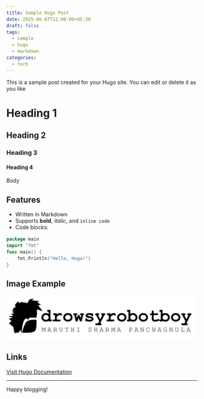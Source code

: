 ```yaml
---
title: Sample Hugo Post
date: 2025-06-07T12:00:00+05:30
draft: false
tags:
  - sample
  - hugo
  - markdown
categories:
  - tech
---
```


This is a sample post created for your Hugo site. You can edit or delete it as you like

# Heading 1
## Heading 2
### Heading 3
#### Heading 4
Body

## Features

- Written in Markdown
- Supports **bold**, *italic*, and `inline code`
- Code blocks:

```go
package main
import "fmt"
func main() {
    fmt.Println("Hello, Hugo!")
}
```

## Image Example

![](attachments/logo.png)

## Links

[Visit Hugo Documentation](https://gohugo.io/documentation/)

---

Happy blogging!

